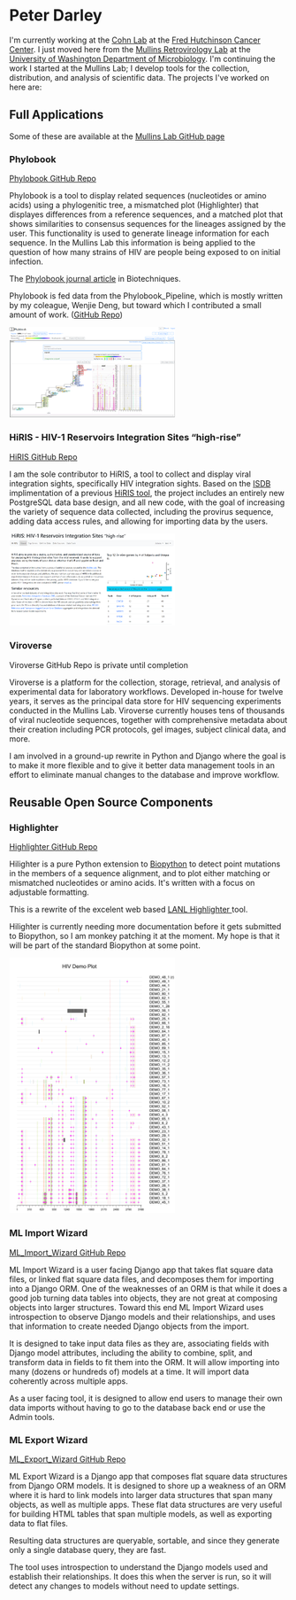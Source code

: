 # Peter Darley
I'm currently working at the [Cohn Lab](https://research.fredhutch.org/cohn/en.html) at the [Fred Hutchinson Cancer Center](https://www.fredhutch.org/en.html).  I just moved here from the [Mullins Retrovirology Lab](https://mullinslab.microbiol.washington.edu/) at the [University of Washington Department of Microbiology](https://microbiology.washington.edu/uw-microbiology-home).  I'm continuing the work I started at the Mullins Lab; I develop tools for the collection, distribution, and analysis of scientific data.  The projects I've worked on here are:

## Full Applications
Some of these are available at the [Mullins Lab GitHub page](https://github.com/MullinsLab)

### Phylobook
[Phylobook GitHub Repo](https://github.com/MullinsLab/phylobook)

Phylobook is a tool to display related sequences (nucleotides or amino acids) using a phylogenitic tree, a mismatched plot (Highlighter) that displayes differences from a reference sequences, and a matched plot that shows similarities to consensus sequences for the lineages assigned by the user.  This functionality is used to generate lineage information for each sequence.  In the Mullins Lab this information is being applied to the question of how many strains of HIV are people being exposed to on initial infection.

The [Phylobook journal article](https://doi.org/10.2144/btn-2023-0056) in Biotechniques.

Phylobook is fed data from the Phylobook_Pipeline, which is mostly written by my coleague, Wenjie Deng, but toward which I contributed a small amount of work. ([GitHub Repo](https://github.com/MullinsLab/phylobook_pipeline))

<img src="Phylobook.png" alt="Phylobook screen shot" width="300"/>

### HiRIS - HIV-1 Reservoirs Integration Sites “high-rise”
[HiRIS GitHub Repo](https://github.com/MullinsLab/hiris_project)

I am the sole contributor to HiRIS, a tool to collect and display viral integration sights, specifically HIV integration sights.  Based on the [ISDB](https://mullinslab.microbiol.washington.edu/isdb/) implimentation of a previous [HiRIS tool](https://mullinslab.microbiol.washington.edu/hiris/), the project includes an entirely new PostgreSQL data base design, and all new code, with the goal of increasing the variety of sequence data collected, including the provirus sequence, adding data access rules, and allowing for importing data by the users.  

<img src="HiRIS.png" alt="HiRIS screen shot" width="300"/>

### Viroverse
Viroverse GitHub Repo is private until completion

Viroverse is a platform for the collection, storage, retrieval, and analysis of experimental data for laboratory workflows. Developed in-house for twelve years, it serves as the principal data store for HIV sequencing experiments conducted in the Mullins Lab. Viroverse currently houses tens of thousands of viral nucleotide sequences, together with comprehensive metadata about their creation including PCR protocols, gel images, subject clinical data, and more.

I am involved in a ground-up rewrite in Python and Django where the goal is to make it more flexible and to give it better data management tools in an effort to eliminate manual changes to the database and improve workflow.

## Reusable Open Source Components

### Highlighter
[Highlighter GitHub Repo](https://github.com/MullinsLab/Highlighter)

Hilighter is a pure Python extension to [Biopython](https://github.com/biopython/biopython) to detect point mutations in the members of a sequence alignment, and to plot either matching or mismatched nucleotides or amino acids.  It's written with a focus on adjustable formatting.

This is a rewrite of the excelent web based [LANL Highlighter ](https://www.hiv.lanl.gov/content/sequence/HIGHLIGHT/highlighter_top.html) tool.

Hilighter is currently needing more documentation before it gets submitted to Biopython, so I am monkey patching it at the moment.  My hope is that it will be part of the standard Biopython at some point.

<img src="DEMO_highlighter.png" alt="Highlighter Demo" width="300"/>

### ML Import Wizard
[ML_Import_Wizard GitHub Repo](https://github.com/MullinsLab/ML_Import_Wizard)

ML Import Wizard is a user facing Django app that takes flat square data files, or linked flat square data files, and decomposes them for importing into a Django ORM.  One of the weaknesses of an ORM is that while it does a good job turning data tables into objects, they are not great at composing objects into larger structures.  Toward this end ML Import Wizard uses introspection to observe Django models and their relationships, and uses that information to create needed Django objects from the import.

It is designed to take input data files as they are, associating fields with Django model attributes, including the ability to combine, split, and transform data in fields to fit them into the ORM.  It will allow importing into many (dozens or hundreds of) models at a time.  It will import data coherently across multiple apps.

As a user facing tool, it is designed to allow end users to manage their own data imports without having to go to the database back end or use the Admin tools.

### ML Export Wizard
[ML_Export_Wizard GitHub Repo](https://github.com/MullinsLab/ML_Export_Wizard)

ML Export Wizard is a Django app that composes flat square data structures from Django ORM models.  It is designed to shore up a weakness of an ORM where it is hard to link models into larger data structures that span many objects, as well as multiple apps.  These flat data structures are very useful for building HTML tables that span multiple models, as well as exporting data to flat files.

Resulting data structures are queryable, sortable, and since they generate only a single database query, they are fast.

The tool uses introspection to understand the Django models used and establish their relationships.  It does this when the server is run, so it will detect any changes to models without need to update settings.

